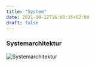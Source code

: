 ```yaml
---
title: "System"
date: 2021-10-12T16:03:15+02:00
draft: false
---
```


### Systemarchitektur
![Systemarchitektur](https://chrissyraffeiner.github.io/hugo-project/img/Systemarchitektur.png)